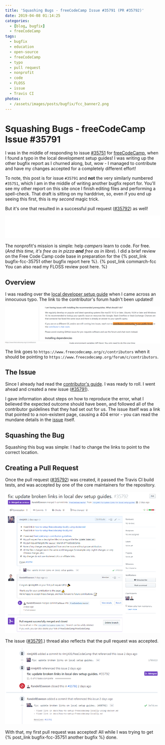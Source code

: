 ```yaml
---
title: 'Squashing Bugs - freeCodeCamp Issue #35791 (PR #35792)'
date: 2019-04-08 01:14:25
categories:
  - [blog, bugfix]
  - freeCodeCamp
tags:
  - bugfix
  - education
  - open-source
  - freeCodeCamp
  - typo
  - pull request
  - nonprofit
  - code
  - FLOSS
  - issue
  - Travis CI
photos:
  - /assets/images/posts/bugfix/fcc_banner2.png
---
```



# Squashing Bugs - freeCodeCamp Issue #35791 #

I was in the middle of responding to issue [#35751](https://github.com/freeCodeCamp/freeCodeCamp/issues/35751) for [freeCodeCamp](https://www.freecodecamp.org/), when I found a typo in the local development setup guides! I was writing up the other bugfix report as I churned along, but, wow - I managed to contribute and have my changes accepted for a completely different effort!

To note, this post is for issue `#35791` and **not** the very similarly numbered `#35751`, which I am in the middle of writing another bugfix report for. You'll see my other report on this site once I finish editing files and performing a spell-check. That draft is sitting on my harddrive, so, even if you end up seeing this first, this is my *second* magic trick.

But it's one that resulted in a successful pull request ([#35792](https://github.com/freeCodeCamp/freeCodeCamp/pull/35792)) as well!

![Logo for Free Code Camp.](/assets/images/posts/bugfix/fcc_logo.svg)

The nonprofit's mission is simple: help *campers* learn to code. For free. (*And this time, it's free as in pizza **and** free as in libre*). I did a brief review on the Free Code Camp code base in preparation for the {% post_link bugfix-fcc-35751 other bugfix report here %}. {% post_link commarch-fcc You can also read my FLOSS review post here. %}

<!-- Read more -->

## Overview ##

I was reading over the [local developer setup guide](https://github.com/freeCodeCamp/freeCodeCamp/blob/master/docs/how-to-setup-freecodecamp-locally.md) when I came across an innocuous typo. The link to the contributor's forum hadn't been updated!

![Screenshot of the suspect.](/assets/images/posts/bugfix/fcc_broken-link.png)

The link goes to `https://www.freecodecamp.org/c/contributors` when it should be pointing to `https://www.freecodecamp.org/forum/c/contributors`.

## The Issue ##

Since I already had read the [contributor's guide](https://github.com/freeCodeCamp/freeCodeCamp/blob/master/CONTRIBUTING.md). I was ready to roll. I went ahead and created a new issue ([#35791](https://github.com/freeCodeCamp/freeCodeCamp/issues/35791)). 

I gave information about steps on how to reproduce the error, what I believed the expected outcome should have been, and followed all of the contributor guidelines that they had set out for us. The issue itself was a link that pointed to a non-existent page, causing a 404 error - you can read the mundane details in the [issue](https://github.com/freeCodeCamp/freeCodeCamp/issues/35791) itself.

## Squashing the Bug ##

Squashing this bug was simple: I had to change the links to point to the correct location.

## Creating a Pull Request ##

Once the pull request ([#35792](https://github.com/freeCodeCamp/freeCodeCamp/pull/35792)) was created, it passed the Travis CI build tests, and was accepted by one of the core maintainers for the repository.

![Screenshot of the issue showing the merged pull request.](/assets/images/posts/bugfix/fcc_pull6.png)

The issue ([#35791](https://github.com/freeCodeCamp/freeCodeCamp/issues/35791).) thread also reflects that the pull request was accepted.

![Screenshot of the issue showing the merged pull request.](/assets/images/posts/bugfix/fcc_pull5.png)

With that, my first pull request was accepted! All while I was trying to get {% post_link bugfix-fcc-35751 another bugfix %} done.